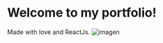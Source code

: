 # Welcome to my portfolio!
Made with love and ReactJs.
![imagen](https://user-images.githubusercontent.com/97487819/181604401-261298bc-d3fd-4a83-81cd-f42d6dac228f.png)



